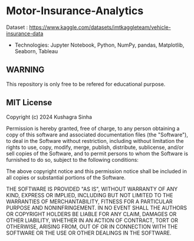 # Motor-Insurance-Analytics

Dataset : https://www.kaggle.com/datasets/imtkaggleteam/vehicle-insurance-data

- Technologies: Jupyter Notebook, Python, NumPy, pandas, Matplotlib, Seaborn, Tableau

## WARNING

This repository is only free to be refered for educational purpose. 

## MIT License

Copyright (c) 2024 Kushagra Sinha

Permission is hereby granted, free of charge, to any person obtaining a copy
of this software and associated documentation files (the "Software"), to deal
in the Software without restriction, including without limitation the rights
to use, copy, modify, merge, publish, distribute, sublicense, and/or sell
copies of the Software, and to permit persons to whom the Software is
furnished to do so, subject to the following conditions:

The above copyright notice and this permission notice shall be included in all
copies or substantial portions of the Software.

THE SOFTWARE IS PROVIDED "AS IS", WITHOUT WARRANTY OF ANY KIND, EXPRESS OR
IMPLIED, INCLUDING BUT NOT LIMITED TO THE WARRANTIES OF MERCHANTABILITY,
FITNESS FOR A PARTICULAR PURPOSE AND NONINFRINGEMENT. IN NO EVENT SHALL THE
AUTHORS OR COPYRIGHT HOLDERS BE LIABLE FOR ANY CLAIM, DAMAGES OR OTHER
LIABILITY, WHETHER IN AN ACTION OF CONTRACT, TORT OR OTHERWISE, ARISING FROM,
OUT OF OR IN CONNECTION WITH THE SOFTWARE OR THE USE OR OTHER DEALINGS IN THE
SOFTWARE.


